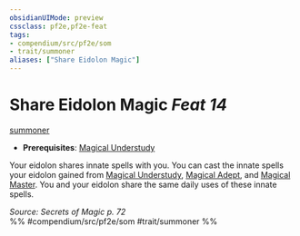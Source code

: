 ```yaml
---
obsidianUIMode: preview
cssclass: pf2e,pf2e-feat
tags:
- compendium/src/pf2e/som
- trait/summoner
aliases: ["Share Eidolon Magic"]
---
```

# Share Eidolon Magic  *Feat 14*  
[summoner](rules/traits/summoner-som.md "Summoner Class Trait")  

- **Prerequisites**: [Magical Understudy](compendium/feats/magical-understudy-som.md)

Your eidolon shares innate spells with you. You can cast the innate spells your eidolon gained from [Magical Understudy](compendium/feats/magical-understudy-som.md), [Magical Adept](compendium/feats/magical-adept-som.md), and [Magical Master](compendium/feats/magical-master-som.md). You and your eidolon share the same daily uses of these innate spells.

*Source: Secrets of Magic p. 72*  
%% #compendium/src/pf2e/som #trait/summoner %%